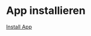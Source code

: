 # App installieren

<a href="itms-services://?action=download-manifest&url=https://luegm.dev/neon.plist">Install App</a>